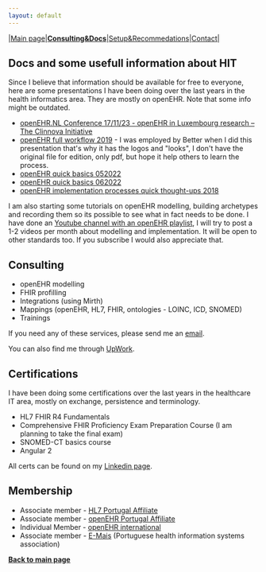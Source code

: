 ```yaml
---
layout: default
---
```

|[Main page](./)|[**Consulting&Docs**](./certs.html)|[Setup&Recommedations](./recommend.html)|[Contact](./contact.html)|

## Docs and some usefull information about HIT
Since I believe that information should be available for free to everyone, here are some presentations I have been doing over the last years in the health informatics area. They are mostly on openEHR. Note that some info might be outdated.
* [openEHR.NL Conference 17/11/23 - openEHR in Luxembourg research – The Clinnova Initiative](https://github.com/vanessa-pereira/vanessa-pereira.github.io/blob/master/docs/LIH_openehr_conf_20231117_vp.pdf)
* [openEHR full workflow 2019](https://github.com/vanessa-pereira/vanessa-pereira.github.io/blob/master/docs/vanessapereira_openehr_full_march2019.pdf) - I was employed by Better when I did this presentation that's why it has the logos and "looks", I don't have the original file for edition, only pdf, but hope it help others to learn the process.
* [openEHR quick basics 052022](https://github.com/vanessa-pereira/vanessa-pereira.github.io/blob/master/docs/openehr_basics_20220516.pdf)
* [openEHR quick basics 062022](https://github.com/vanessa-pereira/vanessa-pereira.github.io/blob/master/docs/openehr_basics_20220608.pdf)
* [openEHR implementation processes quick thought-ups 2018](https://github.com/vanessa-pereira/vanessa-pereira.github.io/blob/master/docs/openehr_basics_and_workflow_2018_quick_vanessap.pdf)

I am also starting some tutorials on openEHR modelling, building archetypes and recording them so its possible to see what in fact needs to be done. I have done an [Youtube channel with an openEHR playlist](https://www.youtube.com/playlist?list=PLdIPeFiGMx2gNCRDHB1fwjRU8ZMXsiblg), I will try to post a 1-2 videos per month about modelling and implementation. It will be open to other standards too. If you subscribe I would also appreciate that.


## Consulting
* openEHR modelling
* FHIR profilling
* Integrations (using Mirth)
* Mappings (openEHR, HL7, FHIR, ontologies - LOINC, ICD, SNOMED)
* Trainings

If you need any of these services, please send me an [email](mailto:vanessapw@protonmail.com).

You can also find me through [UpWork](https://www.upwork.com/freelancers/~01e90a58ed08c50aa2).


## Certifications
I have been doing some certifications over the last years in the healthcare IT area, mostly on exchange, persistence and terminology.

* HL7 FHIR R4 Fundamentals
* Comprehensive FHIR Proficiency Exam Preparation Course (I am planning to take the final exam)
* SNOMED-CT basics course
* Angular 2

All certs can be found on my [Linkedin page](https://www.linkedin.com/in/vanessa-pereira-95b22949).


## Membership
* Associate member - [HL7 Portugal Affiliate](https://www.hl7.pt/)
* Associate member - [openEHR Portugal Affiliate](https://www.e-mais.pt/openehr/)
* Individual Member - [openEHR international](https://www.openehr.org/)
* Associate member - [E-Mais](https://www.e-mais.pt/) (Portuguese health information systems association)


[**Back to main page**](./)
